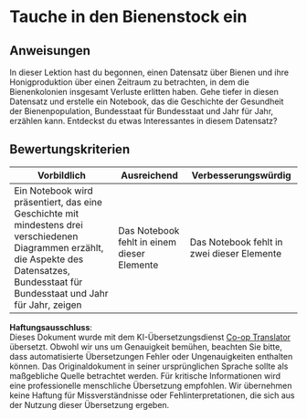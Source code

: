 <!--
CO_OP_TRANSLATOR_METADATA:
{
  "original_hash": "680419753c086eef51be86607c623945",
  "translation_date": "2025-08-24T22:42:03+00:00",
  "source_file": "3-Data-Visualization/12-visualization-relationships/assignment.md",
  "language_code": "de"
}
-->
# Tauche in den Bienenstock ein

## Anweisungen

In dieser Lektion hast du begonnen, einen Datensatz über Bienen und ihre Honigproduktion über einen Zeitraum zu betrachten, in dem die Bienenkolonien insgesamt Verluste erlitten haben. Gehe tiefer in diesen Datensatz und erstelle ein Notebook, das die Geschichte der Gesundheit der Bienenpopulation, Bundesstaat für Bundesstaat und Jahr für Jahr, erzählen kann. Entdeckst du etwas Interessantes in diesem Datensatz?

## Bewertungskriterien

| Vorbildlich                                                                                                                                             | Ausreichend                              | Verbesserungswürdig                      |
| ------------------------------------------------------------------------------------------------------------------------------------------------------- | ---------------------------------------- | ---------------------------------------- |
| Ein Notebook wird präsentiert, das eine Geschichte mit mindestens drei verschiedenen Diagrammen erzählt, die Aspekte des Datensatzes, Bundesstaat für Bundesstaat und Jahr für Jahr, zeigen | Das Notebook fehlt in einem dieser Elemente | Das Notebook fehlt in zwei dieser Elemente |

**Haftungsausschluss**:  
Dieses Dokument wurde mit dem KI-Übersetzungsdienst [Co-op Translator](https://github.com/Azure/co-op-translator) übersetzt. Obwohl wir uns um Genauigkeit bemühen, beachten Sie bitte, dass automatisierte Übersetzungen Fehler oder Ungenauigkeiten enthalten können. Das Originaldokument in seiner ursprünglichen Sprache sollte als maßgebliche Quelle betrachtet werden. Für kritische Informationen wird eine professionelle menschliche Übersetzung empfohlen. Wir übernehmen keine Haftung für Missverständnisse oder Fehlinterpretationen, die sich aus der Nutzung dieser Übersetzung ergeben.
